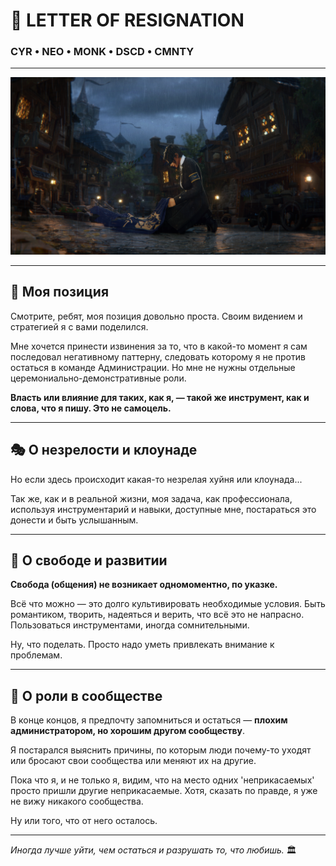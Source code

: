 # 📝 LETTER OF RESIGNATION

### CYR • NEO • MONK • DSCD • CMNTY

---

<div align="center">

![alexzedim](/images/art/alexzedim.png)

</div>

---

## 💭 Моя позиция

Смотрите, ребят, моя позиция довольно проста. Своим видением и стратегией я с вами поделился.

Мне хочется принести извинения за то, что в какой-то момент я сам последовал негативному паттерну, следовать которому я не против остаться в команде Администрации. Но мне не нужны отдельные церемониально-демонстративные роли.

**Власть или влияние для таких, как я, — такой же инструмент, как и слова, что я пишу. Это не самоцель.**

---

## 🎭 О незрелости и клоунаде

Но если здесь происходит какая-то незрелая хуйня или клоунада...

Так же, как и в реальной жизни, моя задача, как профессионала, используя инструментарий и навыки, доступные мне, постараться это донести и быть услышанным.

---

## 🌱 О свободе и развитии

**Свобода (общения) не возникает одномоментно, по указке.**

Всё что можно — это долго культивировать необходимые условия. Быть романтиком, творить, надеяться и верить, что всё это не напрасно. Пользоваться инструментами, иногда сомнительными.

Ну, что поделать. Просто надо уметь привлекать внимание к проблемам.

---

## 🤝 О роли в сообществе

В конце концов, я предпочту запомниться и остаться — **плохим администратором, но хорошим другом сообществу**.

Я постарался выяснить причины, по которым люди почему-то уходят или бросают свои сообщества или меняют их на другие.

Пока что я, и не только я, видим, что на место одних 'неприкасаемых' просто пришли другие неприкасаемые. Хотя, сказать по правде, я уже не вижу никакого сообщества.

Ну или того, что от него осталось.

---

*Иногда лучше уйти, чем остаться и разрушать то, что любишь.* 🏛️



